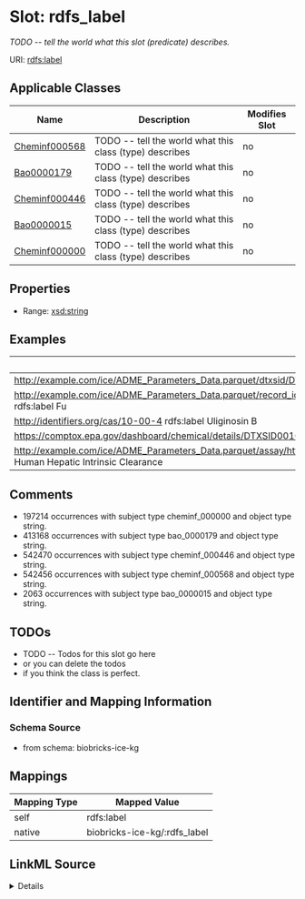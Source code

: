 

# Slot: rdfs_label


_TODO -- tell the world what this slot (predicate) describes._





URI: [rdfs:label](http://www.w3.org/2000/01/rdf-schema#label)



<!-- no inheritance hierarchy -->





## Applicable Classes

| Name | Description | Modifies Slot |
| --- | --- | --- |
| [Cheminf000568](../classes/Cheminf000568.md) | TODO -- tell the world what this class (type) describes |  no  |
| [Bao0000179](../classes/Bao0000179.md) | TODO -- tell the world what this class (type) describes |  no  |
| [Cheminf000446](../classes/Cheminf000446.md) | TODO -- tell the world what this class (type) describes |  no  |
| [Bao0000015](../classes/Bao0000015.md) | TODO -- tell the world what this class (type) describes |  no  |
| [Cheminf000000](../classes/Cheminf000000.md) | TODO -- tell the world what this class (type) describes |  no  |







## Properties

* Range: [xsd:string](http://www.w3.org/2001/XMLSchema#string)






## Examples

| Value |
| --- |
| http://example.com/ice/ADME_Parameters_Data.parquet/dtxsid/DTXSID001009966/Chemical_Entity rdfs:label Tegafur |
| http://example.com/ice/ADME_Parameters_Data.parquet/record_id/httk2.2.2_DTXSID001009966/dtxsid/DTXSID001009966/endpoint/Fu/Endpoint rdfs:label Fu |
| http://identifiers.org/cas/10-00-4 rdfs:label Uliginosin B |
| https://comptox.epa.gov/dashboard/chemical/details/DTXSID001002091 rdfs:label N-[3-(Dimethylamino)propyl]octadeca-9,12-dienimidic acid |
| http://example.com/ice/ADME_Parameters_Data.parquet/assay/httk%2C%20Human%20Hepatic%20Intrinsic%20Clearance/Assay rdfs:label httk, Human Hepatic Intrinsic Clearance |

## Comments

* 197214 occurrences with subject type cheminf_000000 and object type string.
* 413168 occurrences with subject type bao_0000179 and object type string.
* 542470 occurrences with subject type cheminf_000446 and object type string.
* 542456 occurrences with subject type cheminf_000568 and object type string.
* 2063 occurrences with subject type bao_0000015 and object type string.

## TODOs

* TODO -- Todos for this slot go here
* or you can delete the todos
* if you think the class is perfect.

## Identifier and Mapping Information







### Schema Source


* from schema: biobricks-ice-kg




## Mappings

| Mapping Type | Mapped Value |
| ---  | ---  |
| self | rdfs:label |
| native | biobricks-ice-kg/:rdfs_label |




## LinkML Source

<details>
```yaml
name: rdfs_label
description: TODO -- tell the world what this slot (predicate) describes.
todos:
- TODO -- Todos for this slot go here
- or you can delete the todos
- if you think the class is perfect.
comments:
- 197214 occurrences with subject type cheminf_000000 and object type string.
- 413168 occurrences with subject type bao_0000179 and object type string.
- 542470 occurrences with subject type cheminf_000446 and object type string.
- 542456 occurrences with subject type cheminf_000568 and object type string.
- 2063 occurrences with subject type bao_0000015 and object type string.
examples:
- value: http://example.com/ice/ADME_Parameters_Data.parquet/dtxsid/DTXSID001009966/Chemical_Entity
    rdfs:label Tegafur
- value: http://example.com/ice/ADME_Parameters_Data.parquet/record_id/httk2.2.2_DTXSID001009966/dtxsid/DTXSID001009966/endpoint/Fu/Endpoint
    rdfs:label Fu
- value: http://identifiers.org/cas/10-00-4 rdfs:label Uliginosin B
- value: https://comptox.epa.gov/dashboard/chemical/details/DTXSID001002091 rdfs:label
    N-[3-(Dimethylamino)propyl]octadeca-9,12-dienimidic acid
- value: http://example.com/ice/ADME_Parameters_Data.parquet/assay/httk%2C%20Human%20Hepatic%20Intrinsic%20Clearance/Assay
    rdfs:label httk, Human Hepatic Intrinsic Clearance
from_schema: biobricks-ice-kg
rank: 1000
slot_uri: rdfs:label
alias: rdfs_label
domain_of:
- bao_0000015
- bao_0000179
- cheminf_000000
- cheminf_000446
- cheminf_000568
range: string

```
</details>